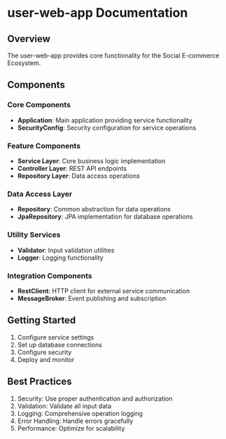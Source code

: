 # user-web-app Documentation

## Overview
The user-web-app provides core functionality for the Social E-commerce Ecosystem.

## Components

### Core Components
- **Application**: Main application providing service functionality
- **SecurityConfig**: Security configuration for service operations

### Feature Components
- **Service Layer**: Core business logic implementation
- **Controller Layer**: REST API endpoints
- **Repository Layer**: Data access operations

### Data Access Layer
- **Repository**: Common abstraction for data operations
- **JpaRepository**: JPA implementation for database operations

### Utility Services
- **Validator**: Input validation utilities
- **Logger**: Logging functionality

### Integration Components
- **RestClient**: HTTP client for external service communication
- **MessageBroker**: Event publishing and subscription

## Getting Started
1. Configure service settings
2. Set up database connections
3. Configure security
4. Deploy and monitor

## Best Practices
1. Security: Use proper authentication and authorization
2. Validation: Validate all input data
3. Logging: Comprehensive operation logging
4. Error Handling: Handle errors gracefully
5. Performance: Optimize for scalability
